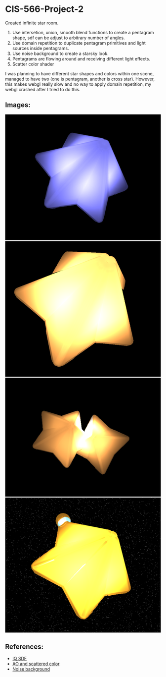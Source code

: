 # CIS-566-Project-2

Created infinite star room.

1. Use intersetion, union, smooth blend functions to create a pentagram shape, sdf can be adjust to arbitrary number of angles.
2. Use domain repetition to duplicate pentagram primitives and light sources inside pentagrams.
3. Use noise background to create a starsky look.
4. Pentagrams are flowing around and receiving different light effects.
5. Scatter color shader

I was planning to have different star shapes and colors within one scene, managed to have two (one is pentagram, another is cross star). However, this makes webgl really slow and no way to apply domain repetition, my webgl crashed after I tried to do this. 

## Images:
![Purple](images\/star1.PNG)![Yellow](images\/star2.PNG)![Two star](images\/twostars.png)![Star with sphere](images\/starwithsphere.png)

## References:
- [IQ SDF](http://www.iquilezles.org/www/articles/distfunctions/distfunctions.htm)
- [AO and scattered color](https://www.shadertoy.com/view/Xsd3Rs)
- [Noise background](https://www.shadertoy.com/view/4lSSRw)
